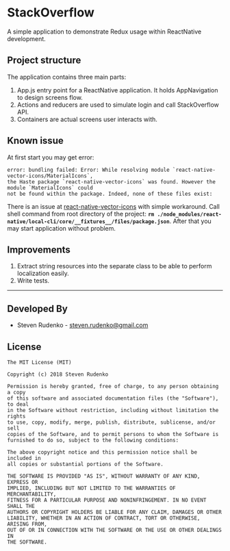 StackOverflow
===================
A simple application to demonstrate Redux usage within ReactNative development.

## Project structure
The application contains three main parts:
1. App.js entry point for a ReactNative application. It holds AppNavigation to design screens flow.
2. Actions and reducers are used to simulate login and call StackOverflow API.
3.  Containers are actual screens user interacts with.

## Known issue
At first start you may get error:
```
error: bundling failed: Error: While resolving module `react-native-vector-icons/MaterialIcons`,
the Haste package `react-native-vector-icons` was found. However the module `MaterialIcons` could
not be found within the package. Indeed, none of these files exist:
```

There is an issue at [react-native-vector-icons](https://github.com/oblador/react-native-vector-icons/issues/626) with simple workaround. Call shell command from root directory of the project: **`rm ./node_modules/react-native/local-cli/core/__fixtures__/files/package.json`**. After that you may start application without problem.

## Improvements
1. Extract string resources into the separate class to be able to perform localization easily.
2. Write tests.

-------------------------------------------------------------------------------

## Developed By

* Steven Rudenko - <steven.rudenko@gmail.com>

## License
```
The MIT License (MIT)

Copyright (c) 2018 Steven Rudenko

Permission is hereby granted, free of charge, to any person obtaining a copy
of this software and associated documentation files (the "Software"), to deal
in the Software without restriction, including without limitation the rights
to use, copy, modify, merge, publish, distribute, sublicense, and/or sell
copies of the Software, and to permit persons to whom the Software is
furnished to do so, subject to the following conditions:

The above copyright notice and this permission notice shall be included in
all copies or substantial portions of the Software.

THE SOFTWARE IS PROVIDED "AS IS", WITHOUT WARRANTY OF ANY KIND, EXPRESS OR
IMPLIED, INCLUDING BUT NOT LIMITED TO THE WARRANTIES OF MERCHANTABILITY,
FITNESS FOR A PARTICULAR PURPOSE AND NONINFRINGEMENT. IN NO EVENT SHALL THE
AUTHORS OR COPYRIGHT HOLDERS BE LIABLE FOR ANY CLAIM, DAMAGES OR OTHER
LIABILITY, WHETHER IN AN ACTION OF CONTRACT, TORT OR OTHERWISE, ARISING FROM,
OUT OF OR IN CONNECTION WITH THE SOFTWARE OR THE USE OR OTHER DEALINGS IN
THE SOFTWARE.
```
